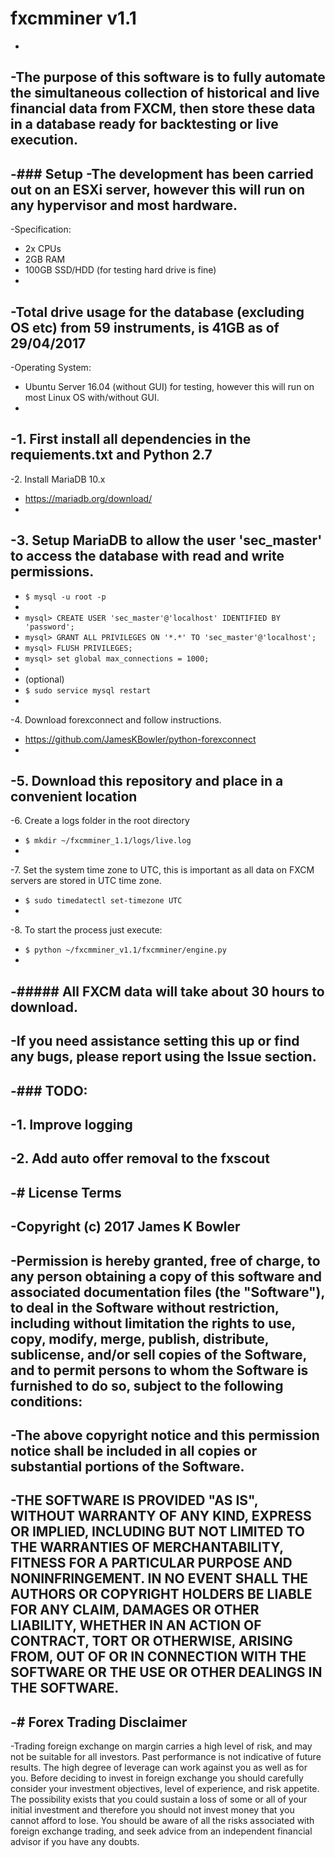 # fxcmminer v1.1
 -
 -The purpose of this software is to fully automate the simultaneous collection of historical and live financial data from FXCM, then store these data in a database ready for backtesting or live execution.
 -
 -### Setup
 -The development has been carried out on an ESXi server, however this will run on any hypervisor and most hardware.
 -
 -Specification:  
 -   2x CPUs  
 -   2GB RAM  
 -   100GB SSD/HDD (for testing hard drive is fine)  
 -
 -Total drive usage for the database (excluding OS etc) from 59 instruments, is 41GB as of 29/04/2017
 -
 -Operating System:  
 -   Ubuntu Server 16.04 (without GUI) for testing, however this will run on most Linux OS with/without GUI.  
 -
 -1. First install all dependencies in the requiements.txt and Python 2.7
 -
 -2. Install MariaDB 10.x  
 -  https://mariadb.org/download/
 -
 -3. Setup MariaDB to allow the user 'sec_master' to access the database with read and write permissions.
 -
 -   `$ mysql -u root -p`  
 - 
 -   `mysql> CREATE USER 'sec_master'@'localhost' IDENTIFIED BY 'password';`  
 -   `mysql> GRANT ALL PRIVILEGES ON '*.*' TO 'sec_master'@'localhost';`  
 -   `mysql> FLUSH PRIVILEGES;`  
 -   `mysql> set global max_connections = 1000;`  
 -
 -   (optional)  
 -   `$ sudo service mysql restart`  
 -
 -4. Download forexconnect and follow instructions.  
 - https://github.com/JamesKBowler/python-forexconnect  
 -
 -5. Download this repository and place in a convenient location
 -
 -6. Create a logs folder in the root directory  
 - `$ mkdir ~/fxcmminer_1.1/logs/live.log`  
 - 
 -7. Set the system time zone to UTC, this is important as all data on FXCM servers are stored in UTC time zone.  
 - `$ sudo timedatectl set-timezone UTC`  
 -
 -8. To start the process just execute:  
 - `$ python ~/fxcmminer_v1.1/fxcmminer/engine.py`  
 -
 -##### All FXCM data will take about 30 hours to download.
 -
 -If you need assistance setting this up or find any bugs, please report using the Issue section.
 -
 -### TODO:
 -
 -1. Improve logging
 -
 -2. Add auto offer removal to the fxscout
 -
 -# License Terms  
 -
 -Copyright (c) 2017 James K Bowler  
 -
 -Permission is hereby granted, free of charge, to any person obtaining a copy of this software and associated documentation files (the "Software"), to deal in the Software without restriction, including without limitation the rights to use, copy, modify, merge, publish, distribute, sublicense, and/or sell copies of the Software, and to permit persons to whom the Software is furnished to do so, subject to the following conditions:  
 -
 -The above copyright notice and this permission notice shall be included in all copies or substantial portions of the Software.  
 -
 -THE SOFTWARE IS PROVIDED "AS IS", WITHOUT WARRANTY OF ANY KIND, EXPRESS OR IMPLIED, INCLUDING BUT NOT LIMITED TO THE WARRANTIES OF MERCHANTABILITY, FITNESS FOR A PARTICULAR PURPOSE AND NONINFRINGEMENT. IN NO EVENT SHALL THE AUTHORS OR COPYRIGHT HOLDERS BE LIABLE FOR ANY CLAIM, DAMAGES OR OTHER LIABILITY, WHETHER IN AN ACTION OF CONTRACT, TORT OR OTHERWISE, ARISING FROM, OUT OF OR IN CONNECTION WITH THE SOFTWARE OR THE USE OR OTHER DEALINGS IN THE SOFTWARE.  
 -
 -# Forex Trading Disclaimer  
 -
 -Trading foreign exchange on margin carries a high level of risk, and may not be suitable for all investors. Past performance is not indicative of future results. The high degree of leverage can work against you as well as for you. Before deciding to invest in foreign exchange you should carefully consider your investment objectives, level of experience, and risk appetite. The possibility exists that you could sustain a loss of some or all of your initial investment and therefore you should not invest money that you cannot afford to lose. You should be aware of all the risks associated with foreign exchange trading, and seek advice from an independent financial advisor if you have any doubts.
